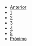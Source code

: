 <!DOCTYPE html>
<html>
<head>
	<title>Paginação com HTML e CSS</title>
	<link rel="stylesheet" type="text/css" href="estilos.css">
</head>
<body>
	<div class="container">
		<ul class="pagination">
			<li><a href="#">Anterior</a></li>
			<li><a href="#">1</a></li>
			<li><a href="#">2</a></li>
			<li><a href="#">3</a></li>
			<li><a href="#">4</a></li>
			<li><a href="#">5</a></li>
			<li><a href="#">Próximo</a></li>
		</ul>
	</div>
</body>
</html>
